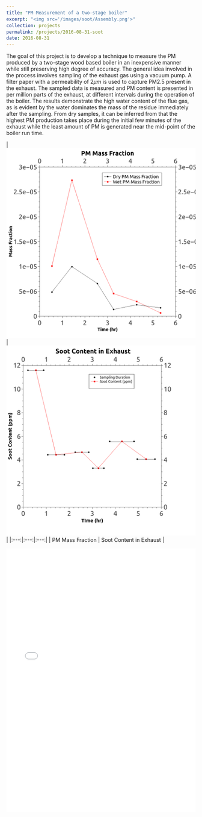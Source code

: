 ```yaml
---
title: "PM Measurement of a two-stage boiler"
excerpt: "<img src='/images/soot/Assembly.png'>"
collection: projects
permalink: /projects/2016-08-31-soot
date: 2016-08-31
---
```


The goal of this project is to develop a technique to measure the PM produced by a two-stage wood based boiler in an inexpensive manner while still preserving high degree of accuracy. The general idea involved in the process involves sampling of the exhaust gas using a vacuum pump. A filter paper with a permeability of $2\mu m$ is used to capture PM2.5 present in the exhaust. The sampled data is measured and PM content is presented in per million parts of the exhaust, at different intervals during the operation of the boiler. The results demonstrate the high water content of the flue gas, as is evident by the water dominates the mass of the residue immediately after the sampling. From dry samples, it can be inferred from that the highest PM production takes place during the initial few minutes of the exhaust while the least amount of PM is generated near the mid-point of the boiler run time.

|<img src='/images/soot/PMMass_plot.png'> | <img src='/images/soot/SootContent.png'> |
|:---:|:---:|:---:|
| PM Mass Fraction | Soot Content in Exhaust |

<iframe src="/files/Report_soot.pdf" width="100%" height="700" frameborder="no" border="0" marginwidth="0" marginheight="0"></iframe>